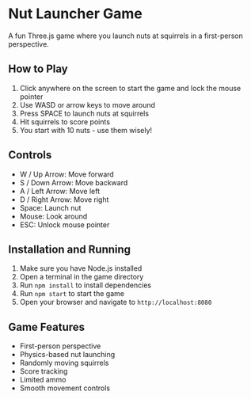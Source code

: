 # Nut Launcher Game

A fun Three.js game where you launch nuts at squirrels in a first-person perspective.

## How to Play

1. Click anywhere on the screen to start the game and lock the mouse pointer
2. Use WASD or arrow keys to move around
3. Press SPACE to launch nuts at squirrels
4. Hit squirrels to score points
5. You start with 10 nuts - use them wisely!

## Controls

- W / Up Arrow: Move forward
- S / Down Arrow: Move backward
- A / Left Arrow: Move left
- D / Right Arrow: Move right
- Space: Launch nut
- Mouse: Look around
- ESC: Unlock mouse pointer

## Installation and Running

1. Make sure you have Node.js installed
2. Open a terminal in the game directory
3. Run `npm install` to install dependencies
4. Run `npm start` to start the game
5. Open your browser and navigate to `http://localhost:8080`

## Game Features

- First-person perspective
- Physics-based nut launching
- Randomly moving squirrels
- Score tracking
- Limited ammo
- Smooth movement controls 